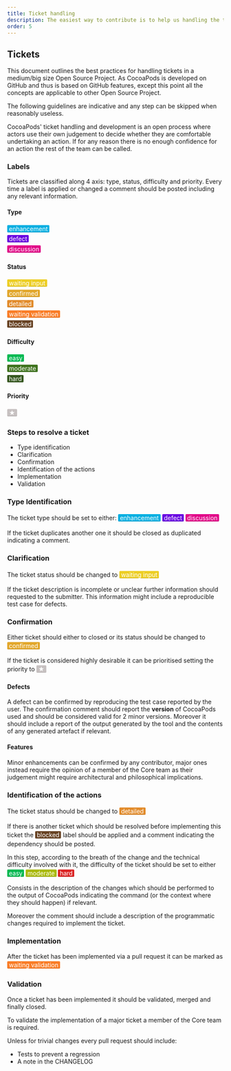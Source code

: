 ```yaml
---
title: Ticket handling
description: The easiest way to contribute is to help us handling the tickets.
order: 5
---
```


## Tickets

This document outlines the best practices for handling tickets in a medium/big
size Open Source Project. As CocoaPods is developed on GitHub and thus is based
on GitHub features, except this point all the concepts are applicable to other
Open Source Project.

The following guidelines are indicative and any step can be skipped when
reasonably useless.

CocoaPods' ticket handling and development is an open process where actors use
their own judgement to decide whether they are comfortable undertaking an
action. If for any reason there is no enough confidence for an action the rest
of the team can be called.

### Labels

Tickets are classified along 4 axis: type, status, difficulty and priority. Every time a label is applied or changed a comment should be posted including any relevant information.

<div class="row">
  <div class="col-md-3 col-lg-3 col-sm-6">
    <h4>Type</h4>
    <ul style="padding:0">
      <li style="list-style-type:none"><span style="background-color:#02AFE1;color:#FFF;padding:0px 4px;line-height:1.7em;border-radius:2px;box-shadow: inset 0 -1px 0 rgba(0,0,0,0.12);">enhancement</span></li>
      <li style="list-style-type:none"><span style="background-color:#6902E1;color:#FFF;padding:0px 4px;line-height:1.7em;border-radius:2px;box-shadow: inset 0 -1px 0 rgba(0,0,0,0.12);">defect</span></li>
      <li style="list-style-type:none"><span style="background-color:#E10288;color:#FFF;padding:0px 4px;line-height:1.7em;border-radius:2px;box-shadow: inset 0 -1px 0 rgba(0,0,0,0.12);">discussion</span></li>
    </ul>

  </div>

  <div class="col-md-3 col-lg-3 col-sm-6">
    <h4>Status</h4>
    <ul style="padding:0">
      <li style="list-style-type:none"><span style="background-color:#EDCE24;color:#FFF;padding:0px 4px;line-height:1.7em;border-radius:2px;box-shadow: inset 0 -1px 0 rgba(0,0,0,0.12);">waiting&nbsp;input</span></li>
      <li style="list-style-type:none"><span style="background-color:#E2A72C;color:#FFF;padding:0px 4px;line-height:1.7em;border-radius:2px;box-shadow: inset 0 -1px 0 rgba(0,0,0,0.12);">confirmed</span></li>
      <li style="list-style-type:none"><span style="background-color:#E28C2C;color:#FFF;padding:0px 4px;line-height:1.7em;border-radius:2px;box-shadow: inset 0 -1px 0 rgba(0,0,0,0.12);">detailed</span></li>
      <li style="list-style-type:none"><span style="background-color:#F97D27;color:#FFF;padding:0px 4px;line-height:1.7em;border-radius:2px;box-shadow: inset 0 -1px 0 rgba(0,0,0,0.12);">waiting&nbsp;validation</span></li>
      <li style="list-style-type:none"><span style="background-color:#684324;color:#FFF;padding:0px 4px;line-height:1.7em;border-radius:2px;box-shadow: inset 0 -1px 0 rgba(0,0,0,0.12);">blocked</span></li>
    </ul>
  </div>

  <div class="col-md-3 col-lg-3 col-sm-6">
    <h4>Difficulty</h4>
    <ul style="padding:0">
      <li style="list-style-type:none"><span style="background-color:#00B952;color:#FFF;padding:0px 4px;line-height:1.7em;border-radius:2px;box-shadow: inset 0 -1px 0 rgba(0,0,0,0.12);">easy</span></li>
      <li style="list-style-type:none"><span style="background-color:#40741F;color:#FFF;padding:0px 4px;line-height:1.7em;border-radius:2px;box-shadow: inset 0 -1px 0 rgba(0,0,0,0.12);">moderate</span></li>
      <li style="list-style-type:none"><span style="background-color:#375921;color:#FFF;padding:0px 4px;line-height:1.7em;border-radius:2px;box-shadow: inset 0 -1px 0 rgba(0,0,0,0.12);">hard</span></li>
    </ul>
  </div>

  <div class="col-md-3 col-lg-3 col-sm-6">
    <h4>Priority</h4>
    <ul style="padding:0">
      <li style="list-style-type:none"><span style="color:#000;background-color:#C7C1C1;color:#FFF;padding:0px 4px;line-height:1.7em;border-radius:2px;box-shadow: inset 0 -1px 0 rgba(0,0,0,0.12);">★</span> </li>
    </ul>
  </div>
</div>

### Steps to resolve a ticket

- Type identification
- Clarification
- Confirmation
- Identification of the actions
- Implementation
- Validation

### Type Identification

The ticket type should be set to either:
<span style="background-color:#02AFE1;color:#FFF;padding:0px 4px;line-height:1.7em;border-radius:2px;box-shadow: inset 0 -1px 0 rgba(0,0,0,0.12);">enhancement</span>
<span style="background-color:#6902E1;color:#FFF;padding:0px 4px;line-height:1.7em;border-radius:2px;box-shadow: inset 0 -1px 0 rgba(0,0,0,0.12);">defect</span>
<span style="background-color:#E10288;color:#FFF;padding:0px 4px;line-height:1.7em;border-radius:2px;box-shadow: inset 0 -1px 0 rgba(0,0,0,0.12);">discussion</span>


If the ticket duplicates another one it should be closed as duplicated indicating a comment.

### Clarification

The ticket status should be changed to
<span style="background-color:#EDCE24;color:#FFF;padding:0px 4px;line-height:1.7em;border-radius:2px;box-shadow: inset 0 -1px 0 rgba(0,0,0,0.12);">waiting&nbsp;input</span>

If the ticket description is incomplete or unclear further information should
requested to the submitter. This information might include a reproducible test
case for defects.

### Confirmation

Either ticket should either to closed or its status should be changed to
<span style="background-color:#E2A72C;color:#FFF;padding:0px 4px;line-height:1.7em;border-radius:2px;box-shadow: inset 0 -1px 0 rgba(0,0,0,0.12);">confirmed</span>

If the ticket is considered highly desirable it can be prioritised setting the
priority to
<span style="color:#000;background-color:#C7C1C1;color:#FFF;padding:0px 4px;line-height:1.7em;border-radius:2px;box-shadow: inset 0 -1px 0 rgba(0,0,0,0.12);">★</span>

#### Defects

A defect can be confirmed by reproducing the test case reported by the user.
The confirmation comment should report the __version__ of CocoaPods used and
should be considered valid for 2 minor versions. Moreover it should include a
report of the output generated by the tool and the contents of any generated
artefact if relevant.

#### Features

Minor enhancements can be confirmed by any contributor, major ones instead
require the opinion of a member of the Core team as their judgement might
require architectural and philosophical implications.

### Identification of the actions

The ticket status should be changed to
<span style="background-color:#E28C2C;color:#FFF;padding:0px 4px;line-height:1.7em;border-radius:2px;box-shadow: inset 0 -1px 0 rgba(0,0,0,0.12);">detailed</span>

If there is another ticket which should be resolved before implementing this
ticket the <span style="background-color:#684324;color:#FFF;padding:0px
4px;line-height:1.7em;border-radius:2px;box-shadow: inset 0 -1px 0
rgba(0,0,0,0.12);">blocked</span> label should be applied and a comment
indicating the dependency should be posted.

In this step, according to the breath of the change and the technical difficulty involved with it, the difficulty of the ticket should be set to either
<span style="background-color:#00B952;color:#FFF;padding:0px 4px;line-height:1.7em;border-radius:2px;box-shadow: inset 0 -1px 0 rgba(0,0,0,0.12);">easy</span>
<span style="background-color:#A9B900;color:#FFF;padding:0px 4px;line-height:1.7em;border-radius:2px;box-shadow: inset 0 -1px 0 rgba(0,0,0,0.12);">moderate</span>
<span style="background-color:#DC2424;color:#FFF;padding:0px 4px;line-height:1.7em;border-radius:2px;box-shadow: inset 0 -1px 0 rgba(0,0,0,0.12);">hard</span>


Consists in the description of the changes which should be performed to the
output of CocoaPods indicating the command (or the context where they should
happen) if relevant.

Moreover the comment should include a description of the programmatic changes
required to implement the ticket.

### Implementation

After the ticket has been implemented via a pull request it can be marked
as
<span style="background-color:#F97D27;color:#FFF;padding:0px 4px;line-height:1.7em;border-radius:2px;box-shadow: inset 0 -1px 0 rgba(0,0,0,0.12);">waiting&nbsp;validation</span>

### Validation

Once a ticket has been implemented it should be validated, merged and finally
closed.

To validate the implementation of a major ticket a member of the Core team is
required.

Unless for trivial changes every pull request should include:

- Tests to prevent a regression
- A note in the CHANGELOG
